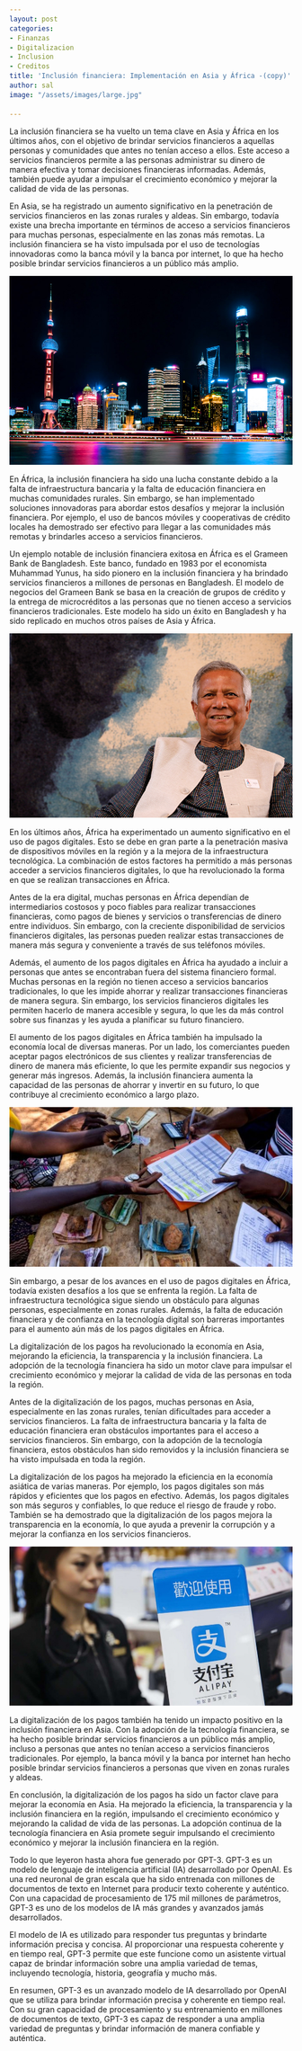 ```yaml
---
layout: post
categories:
- Finanzas
- Digitalizacion
- Inclusion
- Creditos
title: 'Inclusión financiera: Implementación en Asia y África -(copy)'
author: sal
image: "/assets/images/large.jpg"

---
```

La inclusión financiera se ha vuelto un tema clave en Asia y África en los últimos años, con el objetivo de brindar servicios financieros a aquellas personas y comunidades que antes no tenían acceso a ellos. Este acceso a servicios financieros permite a las personas administrar su dinero de manera efectiva y tomar decisiones financieras informadas. Además, también puede ayudar a impulsar el crecimiento económico y mejorar la calidad de vida de las personas.

En Asia, se ha registrado un aumento significativo en la penetración de servicios financieros en las zonas rurales y aldeas. Sin embargo, todavía existe una brecha importante en términos de acceso a servicios financieros para muchas personas, especialmente en las zonas más remotas. La inclusión financiera se ha visto impulsada por el uso de tecnologías innovadoras como la banca móvil y la banca por internet, lo que ha hecho posible brindar servicios financieros a un público más amplio.

![](/assets/images/shangai.jpg)

En África, la inclusión financiera ha sido una lucha constante debido a la falta de infraestructura bancaria y la falta de educación financiera en muchas comunidades rurales. Sin embargo, se han implementado soluciones innovadoras para abordar estos desafíos y mejorar la inclusión financiera. Por ejemplo, el uso de bancos móviles y cooperativas de crédito locales ha demostrado ser efectivo para llegar a las comunidades más remotas y brindarles acceso a servicios financieros.

Un ejemplo notable de inclusión financiera exitosa en África es el Grameen Bank de Bangladesh. Este banco, fundado en 1983 por el economista Muhammad Yunus, ha sido pionero en la inclusión financiera y ha brindado servicios financieros a millones de personas en Bangladesh. El modelo de negocios del Grameen Bank se basa en la creación de grupos de crédito y la entrega de microcréditos a las personas que no tienen acceso a servicios financieros tradicionales. Este modelo ha sido un éxito en Bangladesh y ha sido replicado en muchos otros países de Asia y África.

![](/assets/images/muhammad-yunus-780.jpg)

En los últimos años, África ha experimentado un aumento significativo en el uso de pagos digitales. Esto se debe en gran parte a la penetración masiva de dispositivos móviles en la región y a la mejora de la infraestructura tecnológica. La combinación de estos factores ha permitido a más personas acceder a servicios financieros digitales, lo que ha revolucionado la forma en que se realizan transacciones en África.

Antes de la era digital, muchas personas en África dependían de intermediarios costosos y poco fiables para realizar transacciones financieras, como pagos de bienes y servicios o transferencias de dinero entre individuos. Sin embargo, con la creciente disponibilidad de servicios financieros digitales, las personas pueden realizar estas transacciones de manera más segura y conveniente a través de sus teléfonos móviles.

Además, el aumento de los pagos digitales en África ha ayudado a incluir a personas que antes se encontraban fuera del sistema financiero formal. Muchas personas en la región no tienen acceso a servicios bancarios tradicionales, lo que les impide ahorrar y realizar transacciones financieras de manera segura. Sin embargo, los servicios financieros digitales les permiten hacerlo de manera accesible y segura, lo que les da más control sobre sus finanzas y les ayuda a planificar su futuro financiero.

El aumento de los pagos digitales en África también ha impulsado la economía local de diversas maneras. Por un lado, los comerciantes pueden aceptar pagos electrónicos de sus clientes y realizar transferencias de dinero de manera más eficiente, lo que les permite expandir sus negocios y generar más ingresos. Además, la inclusión financiera aumenta la capacidad de las personas de ahorrar y invertir en su futuro, lo que contribuye al crecimiento económico a largo plazo.

![](/assets/images/_104131313_microcredito.jpg)

Sin embargo, a pesar de los avances en el uso de pagos digitales en África, todavía existen desafíos a los que se enfrenta la región. La falta de infraestructura tecnológica sigue siendo un obstáculo para algunas personas, especialmente en zonas rurales. Además, la falta de educación financiera y de confianza en la tecnología digital son barreras importantes para el aumento aún más de los pagos digitales en África.

La digitalización de los pagos ha revolucionado la economía en Asia, mejorando la eficiencia, la transparencia y la inclusión financiera. La adopción de la tecnología financiera ha sido un motor clave para impulsar el crecimiento económico y mejorar la calidad de vida de las personas en toda la región.

Antes de la digitalización de los pagos, muchas personas en Asia, especialmente en las zonas rurales, tenían dificultades para acceder a servicios financieros. La falta de infraestructura bancaria y la falta de educación financiera eran obstáculos importantes para el acceso a servicios financieros. Sin embargo, con la adopción de la tecnología financiera, estos obstáculos han sido removidos y la inclusión financiera se ha visto impulsada en toda la región.

La digitalización de los pagos ha mejorado la eficiencia en la economía asiática de varias maneras. Por ejemplo, los pagos digitales son más rápidos y eficientes que los pagos en efectivo. Además, los pagos digitales son más seguros y confiables, lo que reduce el riesgo de fraude y robo. También se ha demostrado que la digitalización de los pagos mejora la transparencia en la economía, lo que ayuda a prevenir la corrupción y a mejorar la confianza en los servicios financieros.

![](/assets/images/alipay-from-scmp.jpeg)

La digitalización de los pagos también ha tenido un impacto positivo en la inclusión financiera en Asia. Con la adopción de la tecnología financiera, se ha hecho posible brindar servicios financieros a un público más amplio, incluso a personas que antes no tenían acceso a servicios financieros tradicionales. Por ejemplo, la banca móvil y la banca por internet han hecho posible brindar servicios financieros a personas que viven en zonas rurales y aldeas.

En conclusión, la digitalización de los pagos ha sido un factor clave para mejorar la economía en Asia. Ha mejorado la eficiencia, la transparencia y la inclusión financiera en la región, impulsando el crecimiento económico y mejorando la calidad de vida de las personas. La adopción continua de la tecnología financiera en Asia promete seguir impulsando el crecimiento económico y mejorar la inclusión financiera en la región.

Todo lo que leyeron hasta ahora fue generado por GPT-3. GPT-3 es un modelo de lenguaje de inteligencia artificial (IA) desarrollado por OpenAI. Es una red neuronal de gran escala que ha sido entrenada con millones de documentos de texto en Internet para producir texto coherente y auténtico. Con una capacidad de procesamiento de 175 mil millones de parámetros, GPT-3 es uno de los modelos de IA más grandes y avanzados jamás desarrollados.

El modelo de IA es utilizado para responder tus preguntas y brindarte información precisa y concisa. Al proporcionar una respuesta coherente y en tiempo real, GPT-3 permite que este  funcione como un asistente virtual capaz de brindar información sobre una amplia variedad de temas, incluyendo tecnología, historia, geografía y mucho más.

En resumen, GPT-3 es un avanzado modelo de IA desarrollado por OpenAI que se utiliza para brindar información precisa y coherente en tiempo real. Con su gran capacidad de procesamiento y su entrenamiento en millones de documentos de texto, GPT-3 es capaz de responder a una amplia variedad de preguntas y brindar información de manera confiable y auténtica.